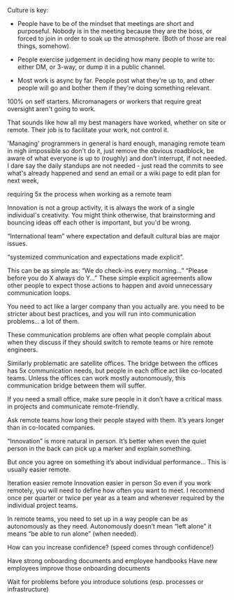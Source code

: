 Culture is key:

- People have to be of the mindset that meetings are short and purposeful. Nobody is in the meeting because they are the boss, or forced to join in order to soak up the atmosphere. (Both of those are real things, somehow).

- People exercise judgement in deciding how many people to write to: either DM, or 3-way, or dump it in a public channel.

- Most work is async by far. People post what they're up to, and other people will go and bother them if they're doing something relevant.

100% on self starters. Micromanagers or workers that require great oversight aren't going to work.

That sounds like how all my best managers have worked, whether on site or remote. Their job is to facilitate your work, not control it.

'Managing' programmers in general is hard enough, managing remote team in nigh iimpossible so don't do it, just remove the obvious roadblock, be aware of what everyone is up to (roughly) and don't interrupt, if not needed. I dare say the daily standups are not needed - just read the commits to see what's already happened and send an email or a wiki page to edit plan for next week,

requiring 5x the process when working as a remote team

Innovation is not a group activity, it is always the work of a single individual's creativity. You might think otherwise, that brainstorming and bouncing ideas off each other is important, but you'd be wrong.

“International team” where expectation and default cultural bias are major issues.

“systemized communication and expectations made explicit”.

This can be as simple as: “We do check-ins every morning…” “Please before you do X always do Y…” These simple explicit agreements allow other people to expect those actions to happen and avoid unnecessary communication loops.

You need to act like a larger company than you actually are. you need to be stricter about best practices, and you will run into communication problems… a lot of them.

These communication problems are often what people complain about when they discuss if they should switch to remote teams or hire remote engineers.

Similarly problematic are satellite offices. The bridge between the offices has 5x communication needs, but people in each office act like co-located teams. Unless the offices can work mostly autonomously, this communication bridge between them will suffer.

If you need a small office, make sure people in it don’t have a critical mass in projects and communicate remote-friendly.

Ask remote teams how long their people stayed with them. It’s years longer than in co-located companies.

“Innovation” is more natural in person. It’s better when even the quiet person in the back can pick up a marker and explain something.

But once you agree on something it’s about individual performance… This is usually easier remote.

Iteration easier remote
Innovation easier in person
So even if you work remotely, you will need to define how often you want to meet. I recommend once per quarter or twice per year as a team and whenever required by the individual project teams.

In remote teams, you need to set up in a way people can be as autonomously as they need. Autonomously doesn’t mean “left alone” it means “be able to run alone” (when needed).

How can you increase confidence? (speed comes through confidence!)

Have strong onboarding documents and employee handbooks
Have new employees improve those onboarding documents

Wait for problems before you introduce solutions (esp. processes or infrastructure)
